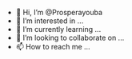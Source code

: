 - 👋 Hi, I’m @Prosperayouba
- 👀 I’m interested in ...
- 🌱 I’m currently learning ...
- 💞️ I’m looking to collaborate on ...
- 📫 How to reach me ...

<!---
Prosperayouba/Prosperayouba is a ✨ special ✨ repository because its `README.md` (this file) appears on your GitHub profile.
You can click the Preview link to take a look at your changes.
--->
